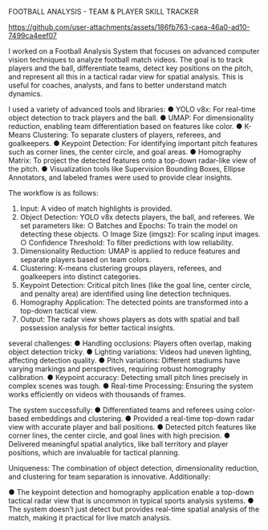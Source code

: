 FOOTBALL ANALYSIS - TEAM & PLAYER SKILL TRACKER


https://github.com/user-attachments/assets/186fb763-caea-46a0-ad10-7499ca4eef07



I worked on a Football Analysis System that focuses on advanced computer vision techniques to analyze football match videos. The goal is to track players and the ball, differentiate teams, detect key positions on the pitch, and represent all this in a tactical radar view for spatial analysis. This is useful for coaches, analysts, and fans to better understand match dynamics.

I used a variety of advanced tools and libraries:
● YOLO v8x: For real-time object detection to track players and the ball.
● UMAP: For dimensionality reduction, enabling team differentiation based on features
like color.
● K-Means Clustering: To separate clusters of players, referees, and goalkeepers.
● Keypoint Detection: For identifying important pitch features such as corner lines,
the center circle, and goal areas.
● Homography Matrix: To project the detected features onto a top-down radar-like
view of the pitch.
● Visualization tools like Supervision Bounding Boxes, Ellipse Annotators, and
labeled frames were used to provide clear insights.

The workflow is as follows:
1. Input: A video of match highlights is provided.
2. Object Detection: YOLO v8x detects players, the ball, and referees. We set
parameters like:
○ Batches and Epochs: To train the model on detecting these objects.
○ Image Size (imgsz): For scaling input images.
○ Confidence Threshold: To filter predictions with low reliability.
3. Dimensionality Reduction: UMAP is applied to reduce features and separate players based on team colors.
4. Clustering: K-means clustering groups players, referees, and goalkeepers into distinct categories.
5. Keypoint Detection: Critical pitch lines (like the goal line, center circle, and penalty area) are identified using line detection techniques.
6. Homography Application: The detected points are transformed into a top-down tactical view.
7. Output: The radar view shows players as dots with spatial and ball possession analysis for better tactical insights.

several challenges:
● Handling occlusions: Players often overlap, making object detection tricky.
● Lighting variations: Videos had uneven lighting, affecting detection quality.
● Pitch variations: Different stadiums have varying markings and perspectives,
requiring robust homography calibration.
● Keypoint accuracy: Detecting small pitch lines precisely in complex scenes was
tough.
● Real-time Processing: Ensuring the system works efficiently on videos with
thousands of frames.

The system successfully:
● Differentiated teams and referees using color-based embeddings and clustering.
● Provided a real-time top-down radar view with accurate player and ball positions.
● Detected pitch features like corner lines, the center circle, and goal lines with high
precision.
● Delivered meaningful spatial analytics, like ball territory and player positions, which
are invaluable for tactical planning.

Uniqueness:
The combination of object detection, dimensionality reduction, and clustering for team separation is innovative. Additionally:
   
● The keypoint detection and homography application enable a top-down tactical radar view that is uncommon in typical sports analysis systems.
● The system doesn’t just detect but provides real-time spatial analysis of the match, making it practical for live match analysis.
